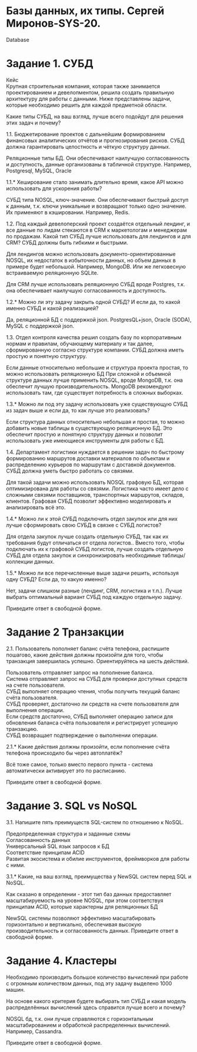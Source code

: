 # Базы данных, их типы. Сергей Миронов-SYS-20.  
Database  

# Задание 1. СУБД  

Кейс  
Крупная строительная компания, которая также занимается проектированием и девелопментом, решила создать правильную архитектуру для работы с данными. Ниже представлены задачи, которые необходимо решить для каждой предметной области.  

Какие типы СУБД, на ваш взгляд, лучше всего подойдут для решения этих задач и почему?  

1.1. Бюджетирование проектов с дальнейшим формированием финансовых аналитических отчётов и прогнозирования рисков. СУБД должна гарантировать целостность и чёткую структуру данных. 

Реляционные типы БД. Они обеспечивают наилучшую согласованность и доступность, данные организованы в табличной структуре. Например, Postgresql, MySQL, Oracle  

1.1.* Хеширование стало занимать длительно время, какое API можно использовать для ускорения работы?  

СУБД типа NOSQL, ключ-значение. Они обеспечивают быстрый доступ к данным, т.к. ключи уникальные и возвращают только одно значение. Их применяют в кэшировании. Например, Redis.  

1.2. Под каждый девелоперский проект создаётся отдельный лендинг, и все данные по лидам стекаются в CRM к маркетологам и менеджерам по продажам. Какой тип СУБД лучше использовать для лендингов и для CRM? СУБД должны быть гибкими и быстрыми.  

Для лендингов можно использовать документо-ориентированные NOSQL, их недостаток в избыточности данных, но объем данных в примере будет небольшой. Например, MongoDB. Или же легковесную встраиваемую реляционную SQLite.  

Для CRM лучше использовать реляционную СУБД вроде Postgres, т.к. она обеспечивает наилучшую согласованность и доступность.  

1.2.* Можно ли эту задачу закрыть одной СУБД? И если да, то какой именно СУБД и какой реализацией?  

Да, реляционной БД с поддержкой json. PostgresQL+json, Oracle (SODA), MySQL с поддержкой json.  

1.3. Отдел контроля качества решил создать базу по корпоративным нормам и правилам, обучающему материалу и так далее, сформированную согласно структуре компании. СУБД должна иметь простую и понятную структуру.  

Если данные относительно небольшие и структура проекта простая, то можно использовать реляционную БД
При сложной и объемной структуре данных лучше применить NOSQL, вроде MongoDB, т.к. она обеспечит лучшую производительность. MongoDB рекомендуют использовать там, где существует потребность в сложных выборках.  

1.3.* Можно ли под эту задачу использовать уже существующую СУБД из задач выше и если да, то как лучше это реализовать?  

Если структура данных относительно небольшая и простая, то можно добавить новые таблицы в существующую реляционную БД. Это обеспечит простую и понятную структуру данных и позволит использовать уже имеющиеся инструменты для работы с БД.  

1.4. Департамент логистики нуждается в решении задач по быстрому формированию маршрутов доставки материалов по объектам и распределению курьеров по маршрутам с доставкой документов. СУБД должна уметь быстро работать со связями.  

Для такой задачи можно использовать NOSQL графовую БД, которая оптимизирована для работы со связями. Логистика часто имеет дело с сложными связями поставщиков, транспортных маршрутов, складов, клиентов. Графовая СУБД позволит эффективно моделировать и анализировать всё это.  

1.4.* Можно ли к этой СУБД подключить отдел закупок или для них лучше сформировать свою СУБД в связке с СУБД логистов?  

Для отдела закупок лучше создать отдельную СУБД, так как их требования будут отличаться от отдела логистов.. Вместо того, чтобы подключать их к графовой СУБД логистов, лучше создать отдельную СУБД для отдела закупок и синхронизировать необходимые таблицы/коллекции данных.  

1.5.* Можно ли все перечисленные выше задачи решить, используя одну СУБД? Если да, то какую именно?  

Нет, задачи слишком разные (лендинг, CRM, логистика и т.п.). Лучше выбрать оптимальный вариант СУБД под каждую отдельную задачу.  

Приведите ответ в свободной форме.  


# Задание 2 Транзакции  
2.1. Пользователь пополняет баланс счёта телефона, распишите пошагово, какие действия должны произойти для того, чтобы транзакция завершилась успешно. Ориентируйтесь на шесть действий.  

Пользователь отправляет запрос на пополнение баланса.  
Система отправляет запрос на СУБД для проверки доступных средств на счете пользователя.  
СУБД выполняет операцию чтения, чтобы получить текущий баланс счёта пользователя.  
СУБД проверяет, достаточно ли средств на счете пользователя для выполнения операции.  
Если средств достаточно, СУБД выполняет операцию записи для обновления баланса счёта пользователя и регистрирует успешную транзакцию.  
СУБД возвращает подтверждение о выполнении операции.  

2.1.* Какие действия должны произойти, если пополнение счёта телефона происходило бы через автоплатёж?  

Всё тоже самое, только вместо первого пункта - система автоматически активирует это по расписанию.  

Приведите ответ в свободной форме.  


# Задание 3. SQL vs NoSQL  
3.1. Напишите пять преимуществ SQL-систем по отношению к NoSQL.  

Предопределенная структура и заданные схемы  
Согласованность данных  
Универсальный SQL язык запросов к БД  
Соответствие принципам ACID  
Развитая экосистема и обилие инструментов, фреймворков для работы с ними.  

3.1.* Какие, на ваш взгляд, преимущества у NewSQL систем перед SQL и NoSQL.  

Как сказано в определении - этот тип баз данных предоставляет масштабируемость на уровне NOSQL, при этом соответствуя принципам ACID, которые характерны для реляционных БД  

NewSQL системы позволяют эффективно масштабировать горизонтально и вертикально, обеспечивая высокую производительность и согласованность данных.
Приведите ответ в свободной форме.    


# Задание 4. Кластеры  
Необходимо производить большое количество вычислений при работе с огромным количеством данных, под эту задачу выделено 1000 машин.  

На основе какого критерия будете выбирать тип СУБД и какая модель распределённых вычислений здесь справится лучше всего и почему?  

NOSQL бд, т.к. они лучше справляются с горизонтальным масштабированием и обработкой распределенных вычислений. Например, Cassandra.  

Приведите ответ в свободной форме.  
